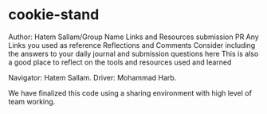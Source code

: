 # cookie-stand

Author: Hatem Sallam/Group Name Links and Resources submission PR Any Links you used as reference Reflections and Comments Consider including the answers to your daily journal and submission questions here This is also a good place to reflect on the tools and resources used and learned

Navigator: Hatem Sallam. Driver: Mohammad Harb.

We have finalized this code using a sharing environment with high level of team working.